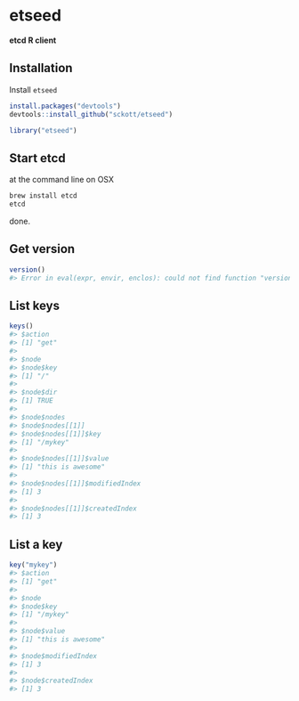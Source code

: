 etseed
========



__etcd R client__

## Installation

Install `etseed`


```r
install.packages("devtools")
devtools::install_github("sckott/etseed")
```


```r
library("etseed")
```

## Start etcd

at the command line on OSX

```sh
brew install etcd
etcd
```

done.

## Get version


```r
version()
#> Error in eval(expr, envir, enclos): could not find function "version"
```

## List keys


```r
keys()
#> $action
#> [1] "get"
#> 
#> $node
#> $node$key
#> [1] "/"
#> 
#> $node$dir
#> [1] TRUE
#> 
#> $node$nodes
#> $node$nodes[[1]]
#> $node$nodes[[1]]$key
#> [1] "/mykey"
#> 
#> $node$nodes[[1]]$value
#> [1] "this is awesome"
#> 
#> $node$nodes[[1]]$modifiedIndex
#> [1] 3
#> 
#> $node$nodes[[1]]$createdIndex
#> [1] 3
```

## List a key


```r
key("mykey")
#> $action
#> [1] "get"
#> 
#> $node
#> $node$key
#> [1] "/mykey"
#> 
#> $node$value
#> [1] "this is awesome"
#> 
#> $node$modifiedIndex
#> [1] 3
#> 
#> $node$createdIndex
#> [1] 3
```
